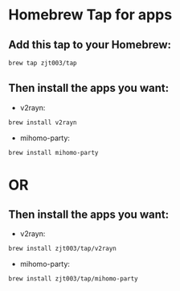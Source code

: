 # Homebrew Tap for apps

## Add this tap to your Homebrew:

```sh
brew tap zjt003/tap
```

## Then install the apps you want:

- v2rayn:
```sh
brew install v2rayn
```

- mihomo-party:
```sh
brew install mihomo-party
```
# OR

## Then install the apps you want:

- v2rayn:
```sh
brew install zjt003/tap/v2rayn
```

- mihomo-party:
```sh
brew install zjt003/tap/mihomo-party
```
